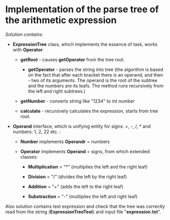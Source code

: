 # Implementation of the parse tree of the arithmetic expression


*Solution contains*:

 

* **ExpressionTree** class, which implements the essence of task, works with **Operator**:

	* **getRoot** - causes **getOperator** from the tree root.

    	* **getOperator** - parses the string into tree (the algorithm is based on the fact that after each bracket there is an operand, and then - two of its arguments. The operand is the root of the subtree and the numbers are its leafs. The method runs recursively from the left and right subtrees.)
    
	* **getNumber** - converts string like "1234" to int number
    
	* **calculate** - recursively calculates the expression, starts from tree root.
  
 

* **Operand** interface, which is  unifying entity for signs: +, -, /, * and numbers: 1, 2, 22 etc.
:
	* **Number** implements **Operandr** = numbers
    
	* **Operator** implements **Operand** = signs, from which extended classes:
        
		* **Multiplication** = "*" (multiplies the left and the right leaf)
        
		* **Division** = "/" (divides the left by the right leaf)
        
		* **Addition** = "+" (adds the left to the right leaf)
        
		* **Substraction** = "-" (multiplies the left and right leaf)



Also solution contains test expression and check that the tree was correctly read from the string (**ExpressionTreeTest**) and input file "**expression.txt**".